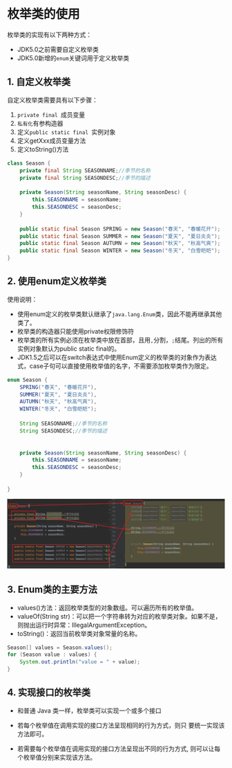 # 枚举类的使用

枚举类的实现有以下两种方式：

- JDK5.0之前需要自定义枚举类
- JDK5.0新增的`enum`关键词用于定义枚举类

## 1. 自定义枚举类

自定义枚举类需要具有以下步骤：

1. `private final `成员变量
2. `私有化`有参构造器
3. 定义`public static final `实例对象
4. 定义getXxx成员变量方法
5. 定义toString()方法

```java
class Season {
    private final String SEASONNAME;//季节的名称 
    private final String SEASONDESC;//季节的描述 

    private Season(String seasonName, String seasonDesc) {
        this.SEASONNAME = seasonName;
        this.SEASONDESC = seasonDesc;
    }

    public static final Season SPRING = new Season("春天", "春暖花开");
    public static final Season SUMMER = new Season("夏天", "夏日炎炎");
    public static final Season AUTUMN = new Season("秋天", "秋高气爽");
    public static final Season WINTER = new Season("冬天", "白雪皑皑");
}
```

## 2. 使用enum定义枚举类

使用说明：

- 使用enum定义的枚举类默认继承了`java.lang.Enum`类，因此不能再继承其他类了。
- 枚举类的构造器只能使用private权限修饰符
- 枚举类的所有实例必须在枚举类中放在首部，且用`,`分割，`;`结尾。列出的所有实例对象默认为public static final的。
- JDK1.5之后可以在switch表达式中使用Enum定义的枚举类的对象作为表达式，case子句可以直接使用枚举值的名字，不需要添加枚举类作为限定。

```java
enum Season {
    SPRING("春天", "春暖花开"),
    SUMMER("夏天", "夏日炎炎"),
    AUTUMN("秋天", "秋高气爽"),
    WINTER("冬天", "白雪皑皑");

    String SEASONNAME;//季节的名称
    String SEASONDESC;//季节的描述


    private Season(String seasonName, String seasonDesc) {
        this.SEASONNAME = seasonName;
        this.SEASONDESC = seasonDesc;
    }

}
```

![image-20210110154447649](images/image-20210110154447649.png)

## 3. Enum类的主要方法

- values()方法：返回枚举类型的对象数组。可以遍历所有的枚举值。
- valueOf(String str)：可以把一个字符串转为对应的枚举类对象。如果不是，则抛出运行时异常：IllegalArgumentException。
- toString()：返回当前枚举类对象常量的名称。

```java
Season[] values = Season.values();
for (Season value : values) {
    System.out.println("value = " + value);
}
```

## 4. 实现接口的枚举类

- 和普通 Java 类一样，枚举类可以实现一个或多个接口

- 若每个枚举值在调用实现的接口方法呈现相同的行为方式，则只 要统一实现该方法即可。 

-  若需要每个枚举值在调用实现的接口方法呈现出不同的行为方式, 则可以让每个枚举值分别来实现该方法。